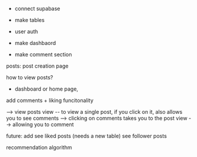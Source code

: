 
- connect supabase
- make tables

- user auth

- make dashbaord

- make comment section


posts:
post creation page

how to view posts?
- dashboard or home page, 


add comments + liking funcitonality

--> view posts view -- to view a single post, if you click on it, also allows you to see comments
--> clicking on comments takes you to the post view --> allowing you to comment



future:
add see liked posts (needs a new table)
see follower posts


recommendation algorithm

